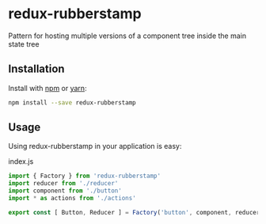 # redux-rubberstamp
Pattern for hosting multiple versions of a component tree inside the main state tree


## Installation
Install with [npm](http://npmjs.com) or [yarn](https://yarnpkg.com):

```sh
npm install --save redux-rubberstamp
```

## Usage
Using redux-rubberstamp in your application is easy:

index.js
```javascript
import { Factory } from 'redux-rubberstamp'
import reducer from './reducer'
import component from './button'
import * as actions from './actions'

export const [ Button, Reducer ] = Factory('button', component, reducer, actions)
```
